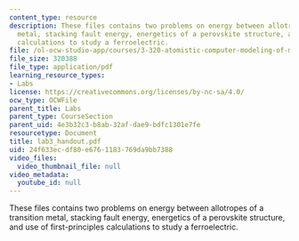 ```yaml
---
content_type: resource
description: These files contains two problems on energy between allotropes of a transition
  metal, stacking fault energy, energetics of a perovskite structure, and use of first-principles
  calculations to study a ferroelectric.
file: /ol-ocw-studio-app/courses/3-320-atomistic-computer-modeling-of-materials-sma-5107-spring-2005/24f633ecdf80e6761183769da9bb7388_lab3_handout.pdf
file_size: 320388
file_type: application/pdf
learning_resource_types:
- Labs
license: https://creativecommons.org/licenses/by-nc-sa/4.0/
ocw_type: OCWFile
parent_title: Labs
parent_type: CourseSection
parent_uid: 4e3b32c3-b8ab-32af-dae9-bdfc1301e7fe
resourcetype: Document
title: lab3_handout.pdf
uid: 24f633ec-df80-e676-1183-769da9bb7388
video_files:
  video_thumbnail_file: null
video_metadata:
  youtube_id: null
---
```

These files contains two problems on energy between allotropes of a transition metal, stacking fault energy, energetics of a perovskite structure, and use of first-principles calculations to study a ferroelectric.